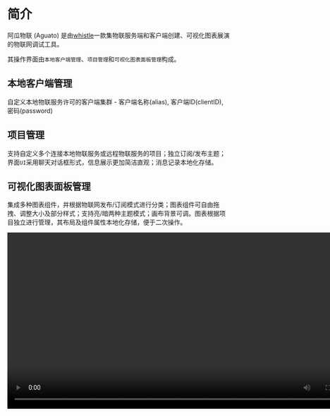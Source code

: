 # 简介

<span style="color: var(--secondary-color)">阿瓜物联 (Aguato)</span> 是由<a href="https://www.whistlestudio.cn" target="_blank">whistle</a>一款集物联服务端和客户端创建、可视化图表展演的物联网调试工具。

其操作界面由`本地客户端管理`、`项目管理`和`可视化图表面板管理`构成。

## 本地客户端管理

自定义本地物联服务许可的客户端集群 - 客户端名称(alias), 客户端ID(clientID), 密码(password)

## 项目管理

支持自定义多个连接本地物联服务或远程物联服务的项目；独立订阅/发布主题；界面`UI`采用聊天对话框形式，信息展示更加简洁直观；消息记录本地化存储。

## 可视化图表面板管理

集成多种图表组件，并根据物联网发布/订阅模式进行分类；图表组件可自由拖拽、调整大小及部分样式；支持亮/暗两种主题模式；画布背景可调。图表根据项目独立进行管理，其布局及组件属性本地化存储，便于二次操作。

<video src="/images/20250701_211242.mp4" controls width="800"></video>
